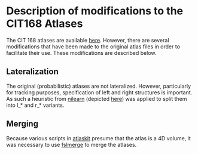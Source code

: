 # Description of modifications to the CIT168 Atlases

The CIT 168 atlases are available [here](https://neurovault.org/collections/3145/).  However, there are several modifications that have been made to the original atlas files in order to facilitate their use.  These modifications are described below.

## Lateralization

The original (probabilistic) atlases are not lateralized.  However, particularly for tracking purposes, specification of left and right structures is important.  As such a heuristic from [nilearn](https://nilearn.github.io/) (depicted [here](https://github.com/nilearn/nilearn/blob/4d8a7113f4e2510c7d0e65e13f2e1b9f14749a0f/nilearn/datasets/atlas.py#L269)) was applied to split them into l_* and r_* variants.  

## Merging

Because various scripts in [atlaskit](https://github.com/jmtyszka/atlaskit) presume that the atlas is a 4D volume, it was necessary to use [fslmerge](https://fsl.fmrib.ox.ac.uk/fsl/fslwiki/Fslutils) to merge the atlases.
